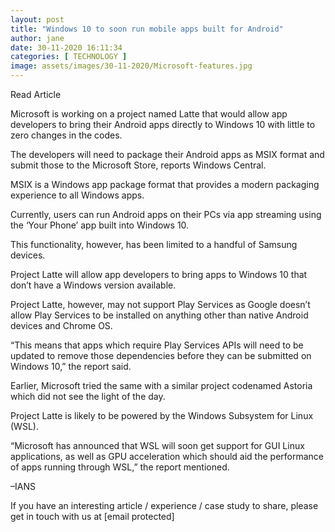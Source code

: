 ```yaml
---
layout: post
title: "Windows 10 to soon run mobile apps built for Android"
author: jane 
date: 30-11-2020 16:11:34 
categories: [ TECHNOLOGY ] 
image: assets/images/30-11-2020/Microsoft-features.jpg
---
```

Read Article

Microsoft is working on a project named Latte that would allow app developers to bring their Android apps directly to Windows 10 with little to zero changes in the codes.

The developers will need to package their Android apps as MSIX format and submit those to the Microsoft Store, reports Windows Central.

MSIX is a Windows app package format that provides a modern packaging experience to all Windows apps.

Currently, users can run Android apps on their PCs via app streaming using the ‘Your Phone’ app built into Windows 10.

This functionality, however, has been limited to a handful of Samsung devices.

Project Latte will allow app developers to bring apps to Windows 10 that don’t have a Windows version available.

Project Latte, however, may not support Play Services as Google doesn’t allow Play Services to be installed on anything other than native Android devices and Chrome OS.

“This means that apps which require Play Services APIs will need to be updated to remove those dependencies before they can be submitted on Windows 10,” the report said.

Earlier, Microsoft tried the same with a similar project codenamed Astoria which did not see the light of the day.

Project Latte is likely to be powered by the Windows Subsystem for Linux (WSL).

“Microsoft has announced that WSL will soon get support for GUI Linux applications, as well as GPU acceleration which should aid the performance of apps running through WSL,” the report mentioned.

–IANS

If you have an interesting article / experience / case study to share, please get in touch with us at [email protected]